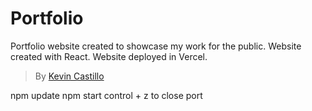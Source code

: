 # Portfolio

Portfolio website created to showcase my work for the public.
Website created with React.
Website deployed in Vercel.

> By [Kevin Castillo](https://www.linkedin.com/in/kevinjcastillo/)

npm update
npm start
control + z to close port